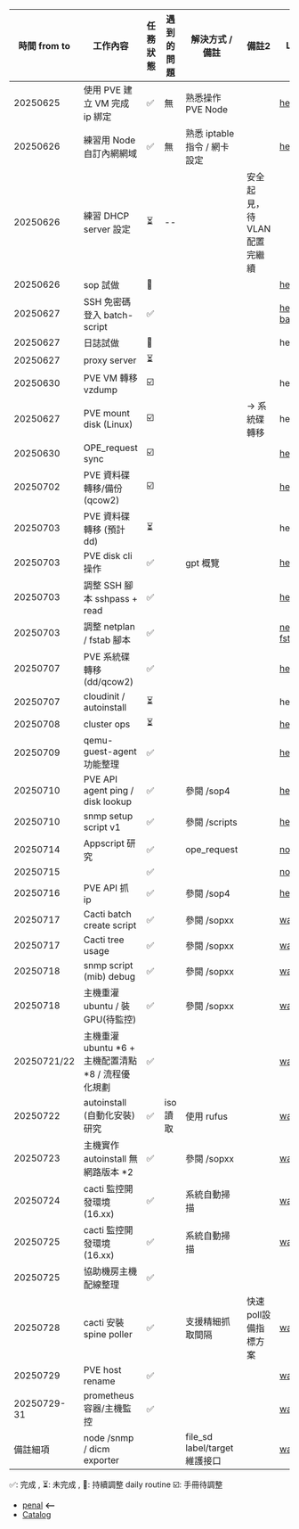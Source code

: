 | 時間 from to | 工作內容           | 任務狀態 | 遇到的問題      | 解決方式 / 備註   |  備註2  | Link  |
|------------|--------------------------------------|----------|------------------------------------|--------------------------------------------------------|----------------------------------------|--------------------------------------|
| 20250625 | 使用 PVE 建立 VM 完成 ip 綁定 | ✅ | 無     | 熟悉操作 PVE Node     |  | [here](/journals_1/ProxmoxVE/sop.md#0--建立-proxmox-ve-node-account--設置路由----前言) |
| 20250626 | 練習用 Node 自訂內網網域 | ✅ | 無     | 熟悉 iptable 指令 / 網卡設定    |  |[here](/journals_1/ProxmoxVE/sop.md#網路拓樸調整)  |
| 20250626 | 練習 DHCP server 設定  | ⏳ | -- |  |  安全起見，待 VLAN 配置完繼續    |       |
| 20250626 | sop 試做  | 🔄 |    |    |      | [here](/journals_1/ProxmoxVE/sop.md)   |
| 20250627 | SSH 免密碼登入 batch-script | ✅ |  |      |     | [here](/journals_1/ProxmoxVE/other.md#ssh-免密碼登入) [bash](/journals_1/ProxmoxVE/scripts/ssh/)   |
| 20250627 | 日誌試做  | 🔄 |    |    |      | here   |
| 20250627 | proxy server  | ⏳ |    |    |      | []()   |
| 20250630 | PVE VM 轉移 vzdump | ☑️ |    |    |      | here   |
| 20250627 | PVE mount disk (Linux) | ☑️ |   |    | -> 系統碟轉移  | here   |
| 20250630 | OPE_request sync | ☑️ |    |    |    | [here](/journals_0/project/協助表單/manual.md)   |
| 20250702 | PVE 資料碟轉移/備份 (qcow2) | ☑️ |    |    |   | [here](/journals_1/ProxmoxVE/sops/sop2/sop2.md)   |
| 20250703 | PVE 資料碟轉移 (預計dd) | ⏳ |    |    |   | here   |
| 20250703 | PVE disk cli 操作 | ✅ |    | gpt 概覽 |   | [here](/journals_1/ProxmoxVE/man.md#-磁碟與檔案系統--pve--lvm-互動) |
| 20250703 | 調整 SSH 腳本 sshpass + read | ✅ |    |    |   | [here](/journals_1/ProxmoxVE/scripts/scp/script/root_Node/sshbatch/VM_sshkey.sh) |
| 20250703 | 調整 netplan / fstab 腳本 | ✅ |    |    |   | [netplan](/journals_1/ProxmoxVE/) [fstab](/journals_1/ProxmoxVE/scripts/scp/script/root_Node/disk/VM_disk_mount.bash)   |
| 20250707 | PVE 系統碟轉移 (dd/qcow2)  | ✅ |    |    |   | [here](/journals_1/ProxmoxVE/README.md)   |
| 20250707 | cloudinit / autoinstall | ⏳ |    |    |   | here   |
| 20250708 | cluster ops | ⏳ |    |    |   | [here](/journals_1/ProxmoxVE/README.md)  |
| 20250709 | qemu-guest-agent 功能整理 | ✅ |    |    |   | [here](/journals_1/ProxmoxVE/README.md)   |
| 20250710 | PVE API agent ping / disk lookup  | ✅ |    |  參閱 /sop4  |   | [here](/journals_1/ProxmoxVE/README.md)   |
| 20250710 | snmp setup script v1 | ✅ |    | 參閱 /scripts   |   | [here](/journals_1/ProxmoxVE/README.md)   |
| 20250714 | Appscript 研究 | ✅ |    |  ope_request  |   | [none]()   |
| 20250715 |  | ✅ |    |    |   | [none]()   |
| 20250716 | PVE API 抓 ip | ✅ |    | 參閱 /sop4   |   | [here](/journals_1/ProxmoxVE/README.md)   |
| 20250717 | Cacti batch create script | ✅ |    |  參閱 /sopxx  |   | [wait](/journals_1/ProxmoxVE/README.md)   |
| 20250717 | Cacti tree usage | ✅ |    | 參閱 /sopxx   |   | [wait](/journals_1/ProxmoxVE/README.md)   |
| 20250718 | snmp script (mib) debug | ✅ |    | 參閱 /sopxx   |   | [wait](/journals_1/ProxmoxVE/README.md)   |
| 20250718 | 主機重灌ubuntu / 裝GPU(待監控) | ✅ |    | 參閱 /sopxx   |   | [wait](/journals_1/ProxmoxVE/README.md)   |
| 20250721/22 | 主機重灌 ubuntu *6 + 主機配置清點 *8 / 流程優化規劃 | ✅ |   |   |   | [wait](/journals_1/ProxmoxVE/README.md)   |
| 20250722 | autoinstall (自動化安裝) 研究 | ✅ | iso 讀取 | 使用 rufus  |   | [wait](/journals_1/ProxmoxVE/README.md)   |
| 20250723 | 主機實作 autoinstall 無網路版本 *2 | ✅ |    | 參閱 /sopxx   |   | [wait](/journals_1/ProxmoxVE/README.md)   |
| 20250724 | cacti 監控開發環境 (16.xx) | ✅ |    | 系統自動掃描  |   | [wait](/journals_1/ProxmoxVE/README.md)   |
| 20250725 | cacti 監控開發環境 (16.xx) | ✅ |    | 系統自動掃描  |   | [wait](/journals_1/ProxmoxVE/README.md)   |
| 20250725 | 協助機房主機配線整理 | ✅ |    |   |   |   |
| 20250728 | cacti 安裝 spine poller | ✅ | | 支援精細抓取間隔 | 快速poll設備指標方案 | [wait](/journals_1/ProxmoxVE/README.md)   |
| 20250729 | PVE host rename | ✅ |    |   |   | [wait](/journals_1/ProxmoxVE/README.md)   |
| 20250729-31 | prometheus 容器/主機監控   | ✅ |    |   |   | [wait](/journals_1/ProxmoxVE/README.md)   |
| 備註細項 | node /snmp / dicm exporter | |  | file_sd label/target 維護接口 |  | [wait](/journals_1/ProxmoxVE/README.md)   |


<!-- | 20250703 | cloudinit / autoinstall | ⏳ |    |    |   | here   | -->
<!-- | 20  | 工作內容             | 任務狀態 | 遇到的問題      | 解決方式 / 備註   |  備註2  | Link  |-->



✅: 完成 , ⏳: 未完成 , 🔄: 持續調整 daily routine
☑️: 手冊待調整

- [penal](journals_1/ProxmoxVE/README.md) **<--**
- [Catalog](/README.md)